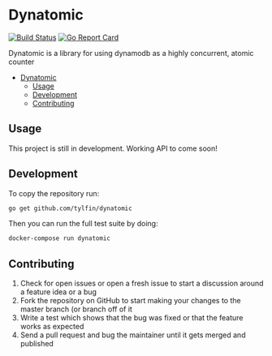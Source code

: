 # Dynatomic

[![Build Status](https://travis-ci.org/tylfin/dynatomic.svg?branch=master)](https://travis-ci.org/tylfin/dynatomic)
[![Go Report Card](https://goreportcard.com/badge/github.com/tylfin/dynatomic)](https://goreportcard.com/report/github.com/tylfin/dynatomic)

Dynatomic is a library for using dynamodb as a highly concurrent, atomic counter

- [Dynatomic](#dynatomic)
  - [Usage](#usage)
  - [Development](#development)
  - [Contributing](#contributing)

## Usage

This project is still in development. Working API to come soon!

## Development

To copy the repository run:

```bash
go get github.com/tylfin/dynatomic
```

Then you can run the full test suite by doing:

```bash
docker-compose run dynatomic
```

## Contributing

1. Check for open issues or open a fresh issue to start a discussion around a feature idea or a bug
2. Fork the repository on GitHub to start making your changes to the master branch (or branch off of it
3. Write a test which shows that the bug was fixed or that the feature works as expected
4. Send a pull request and bug the maintainer until it gets merged and published
